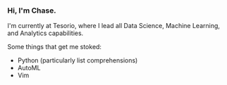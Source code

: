 ### Hi, I'm Chase.

I'm currently at Tesorio, where I lead all Data Science, Machine Learning, and Analytics capabilities.

Some things that get me stoked:
- Python (particularly list comprehensions)
- AutoML 
- Vim

